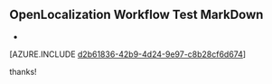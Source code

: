 ## OpenLocalization Workflow Test MarkDown
* 

[AZURE.INCLUDE [d2b61836-42b9-4d24-9e97-c8b28cf6d674](calleeMd1.md)]

 
thanks!